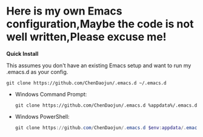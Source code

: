 # Here is my own Emacs configuration,Maybe the code is not well written,Please excuse me!

**Quick Install**

This assumes you don't have an existing Emacs setup and want to run my .emacs.d as
your config.

```shell
git clone https://github.com/ChenDaojun/.emacs.d ~/.emacs.d
```

* Windows Command Prompt:
  ```
  git clone https://github.com/ChenDaojun/.emacs.d %appdata%/.emacs.d
  ```

* Windows PowerShell:
  ```powershell
  git clone https://github.com/ChenDaojun/.emacs.d $env:appdata/.emacs.d
  ```